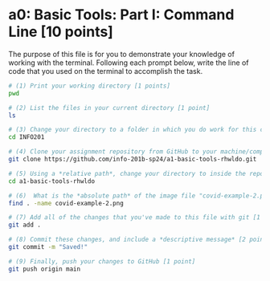 # a0: Basic Tools: Part I: Command Line [10 points]

The purpose of this file is for you to demonstrate your knowledge of working with the terminal. Following each prompt below, write the line of code that you used on the terminal to accomplish the task.

```bash
# (1) Print your working directory [1 points]
pwd

# (2) List the files in your current directory [1 point]
ls

# (3) Change your directory to a folder in which you do work for this class (if you haven't created such a folder, please do so now — perhaps titled "INFO201") [1 point]
cd INFO201

# (4) Clone your assignment repository from GitHub to your machine/computer [1 point]
git clone https://github.com/info-201b-sp24/a1-basic-tools-rhwldo.git

# (5) Using a *relative path*, change your directory to inside the repository you just cloned [1 point]
cd a1-basic-tools-rhwldo

# (6)  What is the *absolute path* of the image file "covid-example-2.png"? (You can answer the absolute path on your own computer, or the absolute path only within the GitHub repository) [1 points]
find . -name covid-example-2.png

# (7) Add all of the changes that you've made to this file with git [1 point]
git add .

# (8) Commit these changes, and include a *descriptive message* [2 points]
git commit -m "Saved!"

# (9) Finally, push your changes to GitHub [1 point]
git push origin main

